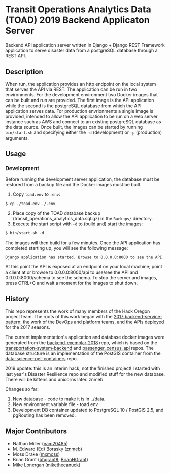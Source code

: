 # Transit Operations Analytics Data (TOAD) 2019 Backend Applicaton Server

Backend API application server written in Django + Django REST Framework application to serve disaster data from a postgreSQL database through a REST API.

## Description

When run, the application provides an http endpoint on the local system that serves the API via REST. The application can be run in two environments. For the development environment two Docker images that can be built and run are provided. The first image is the API application while the second is the postgreSQL database from which the API application serves data. For production envrionments a single image is provided, intended to allow the API application to be run on a web server instance such as AWS and connect to an existing postgreSQL database as the data source. Once built, the images can be started by running `bin/start.sh` and specifying either the `-d` (development) or `-p` (production) arguments.

## Usage

### Development

Before running the development server application, the database must be restored from a backup file and the Docker images must be built.

1. Copy `toad.env` to `.env`:
```
$ cp ./toad.env ./.env
```
2. Place copy of the TOAD database backup (transit_operations_analytics_data.sql.gz) in the `Backups/` directory.
3. Execute the start script with `-d` to (build and) start the images: 
```
$ bin/start.sh -d
```
The images will then build for a few minutes. Once the API application has completed starting up, you will see the following message:
```
Django application has started. Browse to 0.0.0.0:8000 to see the API.
``` 

At this point the API is exposed at an endpoint on your local machine; point a client at or browse to 0.0.0.0:8000/api to use/see the API and 0.0.0.0:8000/schema to see the schema. To stop the server and images, press CTRL+C and wait a moment for the images to shut down.

## History

This repo represents the work of many members of the Hack Oregon project team. The roots of this work began with the [2017 backend-service-pattern](https://github.com/hackoregon/backend-service-pattern), the work of the DevOps and platform teams, and the APIs deployed for the 2017 seasons.

The current implementation's application and database docker images were generated from the [backend-exemplar-2018](https://github.com/hackoregon/backend-exemplar-2018) repo, which is based on the [transportation-system-backend](https://github.com/hackoregon/transportation-system-backend) and [passenger_census_api](https://github.com/hackoregon/passenger_census_api) repos. The database structure is an implementation of the PostGIS container from the [data-science-pet-containers](https://github.com/hackoregon/data-science-pet-containers) repo.

2019 update: this is an interim hack, not the finished project! I started with last year's Disaster Resilience repo and modified stuff for the new database. There will be kittens and unicorns later. znmeb

Changes so far:
1. New database - code to make it is in ../data.
2. New environment variable file - toad.env
3. Development DB container updated to PostgreSQL 10 / PostGIS 2.5, and pgRouting has been removed.

## Major Contributors

* Nathan Miller ([nam20485](https://github.com/nam20485))
* M. Edward (Ed) Borasky ([znmeb](https://github.com/znmeb))
* Moss Drake ([mxmoss](https://github.com/mxmoss))
* Brian Grant ([bhgrant8](https://github.com/bhgrant8), [BrianHGrant](https://github.com/BrianHGrant))
* Mike Lonergan ([mikethecanuck](https://github.com/mikethecanuck))
